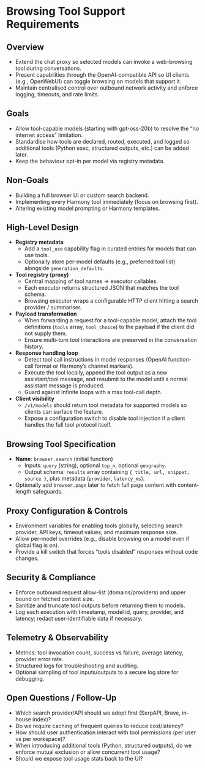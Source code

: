 # Browsing Tool Support Requirements

## Overview
- Extend the chat proxy so selected models can invoke a web-browsing tool during conversations.
- Present capabilities through the OpenAI-compatible API so UI clients (e.g., OpenWebUI) can toggle browsing on models that support it.
- Maintain centralised control over outbound network activity and enforce logging, timeouts, and rate limits.

## Goals
- Allow tool-capable models (starting with gpt-oss-20b) to resolve the “no internet access” limitation.
- Standardise how tools are declared, routed, executed, and logged so additional tools (Python exec, structured outputs, etc.) can be added later.
- Keep the behaviour opt-in per model via registry metadata.

## Non-Goals
- Building a full browser UI or custom search backend.
- Implementing every Harmony tool immediately (focus on browsing first).
- Altering existing model prompting or Harmony templates.

## High-Level Design
- **Registry metadata**
  - Add a `tool_use` capability flag in curated entries for models that can use tools.
  - Optionally store per-model defaults (e.g., preferred tool list) alongside `generation_defaults`.
- **Tool registry (proxy)**
  - Central mapping of tool names → executor callables.
  - Each executor returns structured JSON that matches the tool schema.
  - Browsing executor wraps a configurable HTTP client hitting a search provider / summariser.
- **Payload transformation**
  - When forwarding a request for a tool-capable model, attach the tool definitions (`tools` array, `tool_choice`) to the payload if the client did not supply them.
  - Ensure multi-turn tool interactions are preserved in the conversation history.
- **Response handling loop**
  - Detect tool call instructions in model responses (OpenAI function-call format or Harmony’s channel markers).
  - Execute the tool locally, append the tool output as a new assistant/tool message, and resubmit to the model until a normal assistant message is produced.
  - Guard against infinite loops with a max tool-call depth.
- **Client visibility**
  - `/v1/models` should return tool metadata for supported models so clients can surface the feature.
  - Expose a configuration switch to disable tool injection if a client handles the full tool protocol itself.

## Browsing Tool Specification
- **Name**: `browser.search` (initial function)
  - Inputs: `query` (string), optional `top_n`, optional `geography`.
  - Output schema: `results` array containing `{ title, url, snippet, source }`, plus metadata (`provider`, `latency_ms`).
- Optionally add `browser.page` later to fetch full page content with content-length safeguards.

## Proxy Configuration & Controls
- Environment variables for enabling tools globally, selecting search provider, API keys, timeout values, and maximum response size.
- Allow per-model overrides (e.g., disable browsing on a model even if global flag is on).
- Provide a kill switch that forces “tools disabled” responses without code changes.

## Security & Compliance
- Enforce outbound request allow-list (domains/providers) and upper bound on fetched content size.
- Sanitize and truncate tool outputs before returning them to models.
- Log each execution with timestamp, model id, query, provider, and latency; redact user-identifiable data if necessary.

## Telemetry & Observability
- Metrics: tool invocation count, success vs failure, average latency, provider error rate.
- Structured logs for troubleshooting and auditing.
- Optional sampling of tool inputs/outputs to a secure log store for debugging.

## Open Questions / Follow-Up
- Which search provider/API should we adopt first (SerpAPI, Brave, in-house index)?
- Do we require caching of frequent queries to reduce cost/latency?
- How should user authentication interact with tool permissions (per user vs per workspace)?
- When introducing additional tools (Python, structured outputs), do we enforce mutual exclusion or allow concurrent tool usage?
- Should we expose tool usage stats back to the UI?
